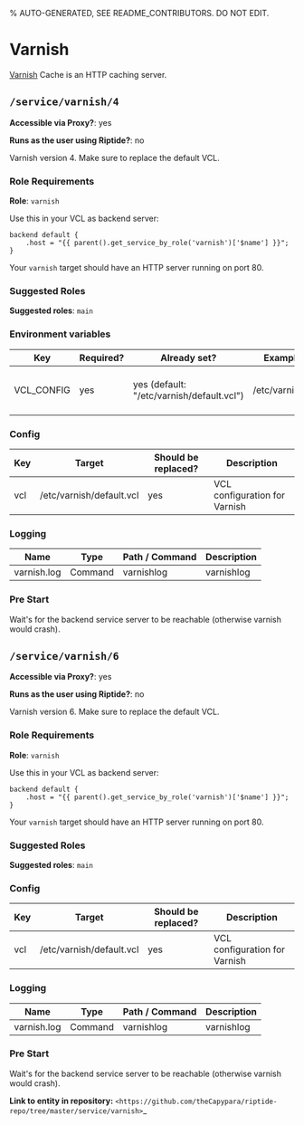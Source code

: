 % AUTO-GENERATED, SEE README_CONTRIBUTORS. DO NOT EDIT.

# Varnish

[Varnish] Cache is an HTTP caching server.


## `/service/varnish/4`

**Accessible via Proxy?**: yes

**Runs as the user using Riptide?**: no

Varnish version 4. Make sure to replace the default VCL.

### Role Requirements

**Role**: `varnish`

Use this in your VCL as backend server:

```
backend default {
    .host = "{{ parent().get_service_by_role('varnish')['$name'] }}";
}
```

Your `varnish` target should have an HTTP server running on port 80.

### Suggested Roles

**Suggested roles**: `main`

### Environment variables

| Key        | Required? | Already set?                              | Example Value(s)         | Description                            |
| ---------- | --------- | ----------------------------------------- | ------------------------ | -------------------------------------- |
| VCL_CONFIG | yes       | yes (default: "/etc/varnish/default.vcl") | /etc/varnish/default.vcl | Path to the VCL, should NOT be changed |

### Config

| Key | Target                   | Should be replaced? | Description                   |
| --- | ------------------------ | ------------------- | ----------------------------- |
| vcl | /etc/varnish/default.vcl | yes                 | VCL configuration for Varnish |

### Logging

| Name        | Type    | Path / Command | Description |
| ----------- | ------- | -------------- | ----------- |
| varnish.log | Command | varnishlog     | varnishlog  |

### Pre Start

Wait's for the backend service server to be reachable (otherwise varnish would crash).

## `/service/varnish/6`

**Accessible via Proxy?**: yes

**Runs as the user using Riptide?**: no

Varnish version 6. Make sure to replace the default VCL.

### Role Requirements

**Role**: `varnish`

Use this in your VCL as backend server:

```
backend default {
    .host = "{{ parent().get_service_by_role('varnish')['$name'] }}";
}
```

Your `varnish` target should have an HTTP server running on port 80.

### Suggested Roles

**Suggested roles**: `main`

### Config

| Key | Target                   | Should be replaced? | Description                   |
| --- | ------------------------ | ------------------- | ----------------------------- |
| vcl | /etc/varnish/default.vcl | yes                 | VCL configuration for Varnish |

### Logging

| Name        | Type    | Path / Command | Description |
| ----------- | ------- | -------------- | ----------- |
| varnish.log | Command | varnishlog     | varnishlog  |

### Pre Start

Wait's for the backend service server to be reachable (otherwise varnish would crash).

**Link to entity in repository:** `<https://github.com/theCapypara/riptide-repo/tree/master/service/varnish>`_

[varnish]: https://varnish-cache.org/
